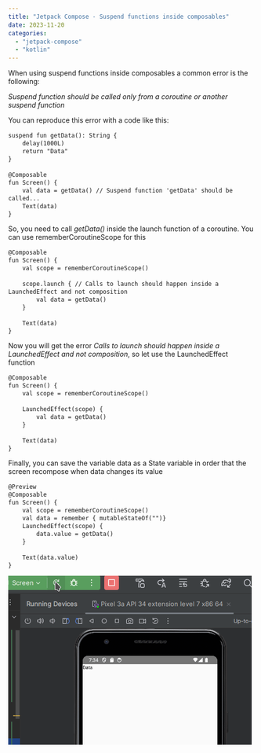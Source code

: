 ```yaml
---
title: "Jetpack Compose - Suspend functions inside composables"
date: 2023-11-20
categories: 
  - "jetpack-compose"
  - "kotlin"
---
```


When using suspend functions inside composables a common error is the following:

_Suspend function should be called only from a coroutine or another suspend function_

You can reproduce this error with a code like this:

```
suspend fun getData(): String {
    delay(1000L)
    return "Data"
}

@Composable
fun Screen() {
    val data = getData() // Suspend function 'getData' should be called...
    Text(data)
}

```

So, you need to call _getData()_ inside the launch function of a coroutine. You can use rememberCoroutineScope for this

```
@Composable
fun Screen() {
    val scope = rememberCoroutineScope()

    scope.launch { // Calls to launch should happen inside a LaunchedEffect and not composition
        val data = getData() 
    }

    Text(data)
}
```

Now you will get the error _Calls to launch should happen inside a LaunchedEffect and not composition_, so let use the LaunchedEffect function

```
@Composable
fun Screen() {
    val scope = rememberCoroutineScope()

    LaunchedEffect(scope) {
        val data = getData()
    }

    Text(data)
}
```

Finally, you can save the variable data as a State variable in order that the screen recompose when data changes its value

```
@Preview
@Composable
fun Screen() {
    val scope = rememberCoroutineScope()
    val data = remember { mutableStateOf("")}
    LaunchedEffect(scope) {
        data.value = getData()
    }

    Text(data.value)
}
```

![](images/suspendfunctions.gif)
